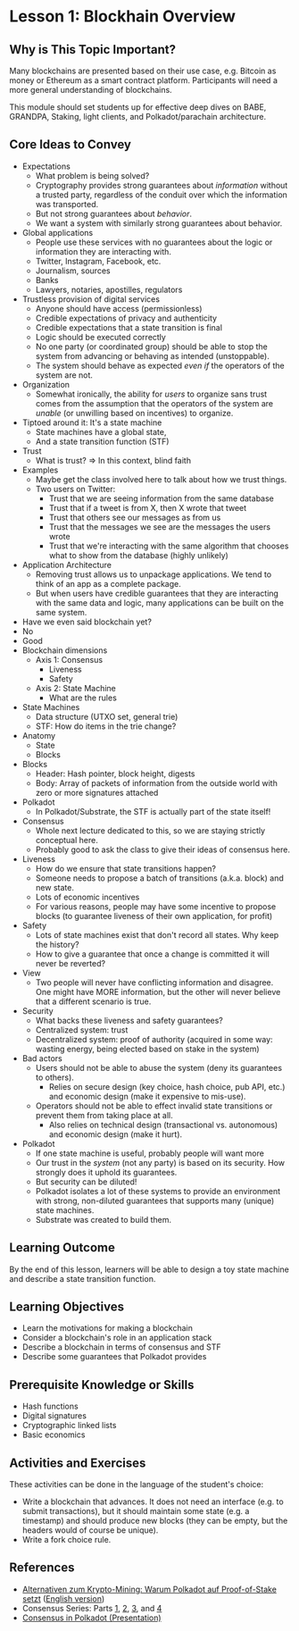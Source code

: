 # Lesson 1: Blockhain Overview

## Why is This Topic Important?

Many blockchains are presented based on their use case, e.g. Bitcoin as money or Ethereum as a smart contract platform. Participants will need a more general understanding of blockchains.

This module should set students up for effective deep dives on BABE, GRANDPA, Staking, light clients, and Polkadot/parachain architecture.

## Core Ideas to Convey

- Expectations
	- What problem is being solved?
	- Cryptography provides strong guarantees about _information_ without a trusted party, regardless of the conduit over which the information was transported.
	- But not strong guarantees about _behavior_.
	- We want a system with similarly strong guarantees about behavior.
- Global applications
	- People use these services with no guarantees about the logic or information they are interacting with.
	- Twitter, Instagram, Facebook, etc.
	- Journalism, sources
	- Banks
	- Lawyers, notaries, apostilles, regulators
- Trustless provision of digital services
	- Anyone should have access (permissionless)
	- Credible expectations of privacy and authenticity
	- Credible expectations that a state transition is final
	- Logic should be executed correctly
	- No one party (or coordinated group) should be able to stop the system from advancing or behaving as intended (unstoppable).
	- The system should behave as expected _even if_ the operators of the system are not.
- Organization
	- Somewhat ironically, the ability for _users_ to organize sans trust comes from the assumption that the operators of the system are _unable_ (or unwilling based on incentives) to organize.
- Tiptoed around it: It's a state machine
	- State machines have a global state,
	- And a state transition function (STF)
- Trust
	- What is trust? => In this context, blind faith
- Examples
	- Maybe get the class involved here to talk about how we trust things.
	- Two users on Twitter:
		- Trust that we are seeing information from the same database
		- Trust that if a tweet is from X, then X wrote that tweet
		- Trust that others see our messages as from us
		- Trust that the messages we see are the messages the users wrote
		- Trust that we're interacting with the same algorithm that chooses what to show from the database (highly unlikely)
- Application Architecture
	- Removing trust allows us to unpackage applications. We tend to think of an app as a complete package.
	- But when users have credible guarantees that they are interacting with the same data and logic, many applications can be built on the same system.
- Have we even said blockchain yet?
- No
- Good
- Blockchain dimensions
	- Axis 1: Consensus
		- Liveness
		- Safety
	- Axis 2: State Machine
		- What are the rules
- State Machines
	- Data structure (UTXO set, general trie)
	- STF: How do items in the trie change?
- Anatomy
	- State
	- Blocks
- Blocks
	- Header: Hash pointer, block height, digests
	- Body: Array of packets of information from the outside world with zero or more signatures attached
- Polkadot
	- In Polkadot/Substrate, the STF is actually part of the state itself!
- Consensus
	- Whole next lecture dedicated to this, so we are staying strictly conceptual here.
	- Probably good to ask the class to give their ideas of consensus here.
- Liveness
	- How do we ensure that state transitions happen?
	- Someone needs to propose a batch of transitions (a.k.a. block) and new state.
	- Lots of economic incentives
	- For various reasons, people may have some incentive to propose blocks (to guarantee liveness of their own application, for profit)
- Safety
	- Lots of state machines exist that don't record all states. Why keep the history?
	- How to give a guarantee that once a change is committed it will never be reverted?
- View
	- Two people will never have conflicting information and disagree. One might have MORE information, but the other will never believe that a different scenario is true.
- Security
	- What backs these liveness and safety guarantees?
	- Centralized system: trust
	- Decentralized system: proof of authority (acquired in some way: wasting energy, being elected based on stake in the system)
- Bad actors
	- Users should not be able to abuse the system (deny its guarantees to others).
		- Relies on secure design (key choice, hash choice, pub API, etc.) and economic design (make it expensive to mis-use).
	- Operators should not be able to effect invalid state transitions or prevent them from taking place at all.
		- Also relies on technical design (transactional vs. autonomous) and economic design (make it hurt).
- Polkadot
	- If one state machine is useful, probably people will want more
	- Our trust in the _system_ (not any party) is based on its security. How strongly does it uphold its guarantees.
	- But security can be diluted!
	- Polkadot isolates a lot of these systems to provide an environment with strong, non-diluted guarantees that supports many (unique) state machines.
	- Substrate was created to build them.

## Learning Outcome

By the end of this lesson, learners will be able to design a toy state machine and describe a state transition function.

## Learning Objectives

- Learn the motivations for making a blockchain
- Consider a blockchain's role in an application stack
- Describe a blockchain in terms of consensus and STF
- Describe some guarantees that Polkadot provides

## Prerequisite Knowledge or Skills

- Hash functions
- Digital signatures
- Cryptographic linked lists
- Basic economics

## Activities and Exercises

These activities can be done in the language of the student's choice:

- Write a blockchain that advances. It does not need an interface (e.g. to submit transactions), but it should maintain some state (e.g. a timestamp) and should produce new blocks (they can be empty, but the headers would of course be unique).
- Write a fork choice rule.

## References

- [Alternativen zum Krypto-Mining: Warum Polkadot auf Proof-of-Stake setzt](https://www.heise.de/hintergrund/Alternativen-zum-Krypto-Mining-Warum-Polkadot-auf-Proof-of-Stake-setzt-6199450.html?seite=all) ([English version](https://drive.google.com/file/d/171hN-f3GINL2r3Yv-78XXKfSd6Sg68Nj/view?usp=sharing))
- Consensus Series: Parts [1](https://polkadot.network/polkadot-consensus-part-1-introduction/), [2](https://polkadot.network/polkadot-consensus-part-2-grandpa/), [3](https://polkadot.network/blog/polkadot-consensus-part-3-babe/), and [4](https://polkadot.network/blog/polkadot-consensus-part-4-security/)
- [Consensus in Polkadot (Presentation)](https://docs.google.com/presentation/d/1pTUFqdkyRa1C5mfzL-isyYGKqaFWdUAZraODO_WkSHs/edit#slide=id.g58f1ea59d2_0_6)
